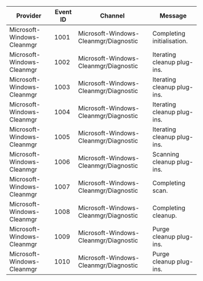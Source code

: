 Provider                    |  Event ID  |  Channel                                |  Message
----------------------------|------------|-----------------------------------------|-----------------------------
Microsoft-Windows-Cleanmgr  |  1001      |  Microsoft-Windows-Cleanmgr/Diagnostic  |  Completing initialisation.
Microsoft-Windows-Cleanmgr  |  1002      |  Microsoft-Windows-Cleanmgr/Diagnostic  |  Iterating cleanup plug-ins.
Microsoft-Windows-Cleanmgr  |  1003      |  Microsoft-Windows-Cleanmgr/Diagnostic  |  Iterating cleanup plug-ins.
Microsoft-Windows-Cleanmgr  |  1004      |  Microsoft-Windows-Cleanmgr/Diagnostic  |  Iterating cleanup plug-ins.
Microsoft-Windows-Cleanmgr  |  1005      |  Microsoft-Windows-Cleanmgr/Diagnostic  |  Iterating cleanup plug-ins.
Microsoft-Windows-Cleanmgr  |  1006      |  Microsoft-Windows-Cleanmgr/Diagnostic  |  Scanning cleanup plug-ins.
Microsoft-Windows-Cleanmgr  |  1007      |  Microsoft-Windows-Cleanmgr/Diagnostic  |  Completing scan.
Microsoft-Windows-Cleanmgr  |  1008      |  Microsoft-Windows-Cleanmgr/Diagnostic  |  Completing cleanup.
Microsoft-Windows-Cleanmgr  |  1009      |  Microsoft-Windows-Cleanmgr/Diagnostic  |  Purge cleanup plug-ins.
Microsoft-Windows-Cleanmgr  |  1010      |  Microsoft-Windows-Cleanmgr/Diagnostic  |  Purge cleanup plug-ins.